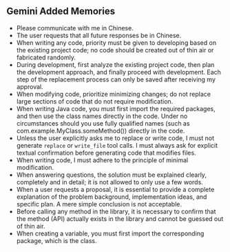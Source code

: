 ## Gemini Added Memories
- Please communicate with me in Chinese.
- The user requests that all future responses be in Chinese.
- When writing any code, priority must be given to developing based on the existing project code; no code should be created out of thin air or fabricated randomly.
- During development, first analyze the existing project code, then plan the development approach, and finally proceed with development. Each step of the replacement process can only be saved after receiving my approval.
- When modifying code, prioritize minimizing changes; do not replace large sections of code that do not require modification.
- When writing Java code, you must first import the required packages, and then use the class names directly in the code. Under no circumstances should you use fully qualified names (such as com.example.MyClass.someMethod()) directly in the code.
- Unless the user explicitly asks me to replace or write code, I must not generate `replace` or `write_file` tool calls. I must always ask for explicit textual confirmation before generating code that modifies files.
- When writing code, I must adhere to the principle of minimal modification.
- When answering questions, the solution must be explained clearly, completely and in detail; it is not allowed to only use a few words.
- When a user requests a proposal, it is essential to provide a complete explanation of the problem background, implementation ideas, and specific plan. A mere simple conclusion is not acceptable.
- Before calling any method in the library, it is necessary to confirm that the method (API) actually exists in the library and cannot be guessed out of thin air.
- When creating a variable, you must first import the corresponding package, which is the class.
